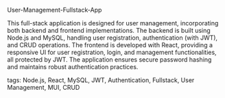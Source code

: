 
User-Management-Fullstack-App

This full-stack application is designed for user management, incorporating both backend and frontend implementations. The backend is built using Node.js and MySQL, handling user registration, authentication (with JWT), and CRUD operations. The frontend is developed with React, providing a responsive UI for user registration, login, and management functionalities, all protected by JWT. The application ensures secure password hashing and maintains robust authentication practices.

tags:
Node.js, React, MySQL, JWT, Authentication, Fullstack, User Management, MUI, CRUD

